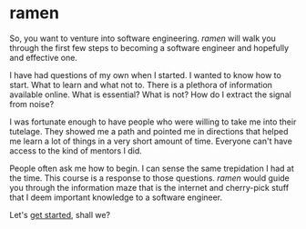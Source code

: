 # ramen

So, you want to venture into software engineering. *ramen* will walk you through the first few steps to becoming a software engineer and hopefully and effective one.

I have had questions of my own when I started. I wanted to know how to start. What to learn and what not to. There is a plethora of information available online. What is essential? What is not? How do I extract the signal from noise?

I was fortunate enough to have people who were willing to take me into their tutelage. They showed me a path and pointed me in directions that helped me learn a lot of things in a very short amount of time. Everyone can't have access to the kind of mentors I did.

People often ask me how to begin. I can sense the same trepidation I had at the time. This course is a response to those questions. *ramen* would guide you through the information maze that is the internet and cherry-pick stuff that I deem important knowledge to a software engineer.

Let's [get started](https://github.com/schatten/ramen/start_here.md), shall we?
